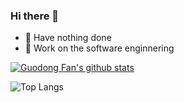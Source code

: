 ### Hi there 👋


- 🌚 Have nothing done 
- 🤖 Work on the software enginnering


[![Guodong Fan's github stats](https://i-github-readme-stats.vercel.app/api?username=GuodongFan&show_icons=true)](https://github.com/anuraghazra/github-readme-stats)


![Top Langs](https://i-github-readme-stats.vercel.app/api/top-langs/?username=GuodongFan&layout=compact&hide=assembly,html&langs_count=8&card_width=445)
